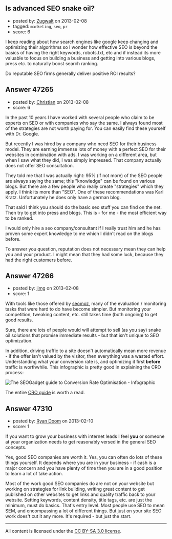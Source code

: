 ## Is advanced SEO snake oil?

- posted by: [Zugwalt](https://stackexchange.com/users/-1/17113-zugwalt) on 2013-02-08
- tagged: `marketing`, `seo`, `pr`
- score: 6

I keep reading about how search engines like google keep changing and optimizing their algorithms so I wonder how effective SEO is beyond the basics of having the right keywords, robots.txt, etc and if instead its more valuable to focus on building a business and getting into various blogs, press etc. to naturally boost search ranking.

Do reputable SEO firms generally deliver positive ROI results?


## Answer 47265

- posted by: [Christian](https://stackexchange.com/users/-1/9952-christian) on 2013-02-08
- score: 6

In the past 10 years I have worked with several people who claim to be experts on SEO or with companies who say the same. I always found most of the strategies are not worth paying for. You can easily find these yourself with Dr. Google.

But recently I was hired by a company who need SEO for their business model. They are earning immense lots of money with a perfect SEO for their websites in combination with ads. I was working on a different area, but when I saw what they did, I was simply impressed. That company actually does not offer SEO consultation. 

They told me that I was actually right: 95% (if not more) of the SEO people are always saying the same; this "knowledge" can be found on various blogs. But there are a few people who really create "strategies" which they apply. I think its more than "SEO". One of these recommendations was Karl Kratz. Unfortunately he does only have a german blog.

That said I think you should do the basic seo stuff you can find on the net. Then try to get into press and blogs. This is - for me - the most efficient way to be ranked.

I would only hire a seo company/consultant if I really trust him and he has proven some expert knowledge to me which I didn't read on the blogs before.

To answer you question, reputation does not necessary mean they can help you and your product. I might mean that they had some luck, because they had the right customers before.


## Answer 47266

- posted by: [jimg](https://stackexchange.com/users/-1/2380-jimg) on 2013-02-08
- score: 1

<p>With tools like those offered by <a href="http://www.seomoz.org/" rel="nofollow">seomoz</a>, many of the evaluation / monitoring tasks that were hard to do have become simpler. But monitoring your competition, tweaking content, etc. still takes time (both ongoing) to get good results.  </p>

<p>Sure, there are lots of people would will attempt to sell (as you say) snake oil solutions that promise immediate results - but that isn't unique to SEO optimization. </p>

<p>In addition, driving traffic to a site doesn't automatically mean more revenue - if the offer isn't valued by the visitor, then everything was a wasted effort. Understanding what your conversion rate is, and optimizing it first <strong>before</strong> traffic is worthwhile.  This infographic is pretty good in explaining the CRO process:</p>

<p><img src="http://i.stack.imgur.com/K24YJ.jpg" alt="The SEOGadget guide to Conversion Rate Optimisation - Infographic"></p>

<p>The entire <a href="http://www.seomoz.org/blog/seogadget-guide-conversion-rate-optimization" rel="nofollow">CRO guide</a> is worth a read.</p>



## Answer 47310

- posted by: [Ryan Doom](https://stackexchange.com/users/-1/5655-ryan-doom) on 2013-02-10
- score: 1

If you want to grow your business with internet leads I feel **you** or someone at your organization needs to get reasonably versed in the general SEO concepts.  

Yes, good SEO companies are worth it. Yes, you can often do lots of these things yourself.  It depends where you are in your business - if cash is a major concern and you have plenty of time then you are in a good position to learn a lot of take action.  

Most of the work good SEO companies do are not on your website but working on strategies for link building, writing great content to get published on other websites to get links and quality traffic back to your website.  Setting keywords, content density, title tags, etc. are just the minimum, must do basics. That's entry level.  Most people use SEO to mean SEM, and encompassing a lot of different things.  But just on your site SEO work does't cut it any more. It's required - but just the start.



---

All content is licensed under the [CC BY-SA 3.0 license](https://creativecommons.org/licenses/by-sa/3.0/).
